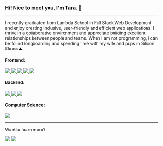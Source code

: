 ### Hi! Nice to meet you, I'm Tara. 👋
___________________________________
I recently graduated from Lambda School in Full Stack Web Development and enjoy creating inclusive, user-friendly and efficient web applications. I thrive in a collaborative environment and appreciate building excellent relationships between people and teams. When I am not programming, I can be found longboarding and spending time with my wife and pups in Silicon Slopes⛰️.

#### Frontend:
  <a href="https://devdocs.io/html/" target="_blank"> 
        <code><img src="https://img.shields.io/badge/HTML5-E34F26?style=for-the-badge&logo=html5&logoColor=white" /></code> 
    </a>
    <a href="https://devdocs.io/css/" target="_blank"> 
        <code><img src="https://img.shields.io/badge/CSS3-1572B6?style=for-the-badge&logo=css3&logoColor=white" /></code> 
    </a>
    <a href="https://www.javascript.com/" target="_blank"> 
        <code><img src="https://img.shields.io/badge/JavaScript-F7DF1E?style=for-the-badge&logo=javascript&logoColor=black" /></code> 
    </a>
     <a href="https://reactjs.org/" target="_blank"> 
        <code><img src="https://img.shields.io/badge/React-20232A?style=for-the-badge&logo=react&logoColor=61DAFB" /></code> 
    </a>
        <a href="https://redux.js.org/" target="_blank"> 
        <code><img src="https://img.shields.io/badge/Redux-593D88?style=for-the-badge&logo=redux&logoColor=white" /></code> 
    </a>
  
  #### Backend:
   <a href="https://nodejs.org/" target="_blank"> 
        <code><img src="https://img.shields.io/badge/Node.js-43853D?style=for-the-badge&logo=node-dot-js&logoColor=white" /></code> 
    </a>
        <a href="https://expressjs.com/" target="_blank"> 
        <code><img src="https://img.shields.io/badge/Express.js-000000?style=for-the-badge&logo=express&logoColor=white"/></code> 
    </a> 
        <a href="https://www.postgresql.org/" target="_blank"> 
        <code><img src="https://img.shields.io/badge/PostgreSQL-316192?style=for-the-badge&logo=postgresql&logoColor=white" /></code> 
    </a>
  
  #### Computer Science:
   <a href="https://www.python.org/" target="_blank"> 
        <code><img src="https://img.shields.io/badge/Python-FFD43B?style=for-the-badge&logo=python&logoColor=darkgreen" /></code> 
    </a> 

___________________________________

Want to learn more?

<a href="https://www.linkedin.com/in/tara-timmerman/"><img src="https://img.shields.io/badge/-Tara%20Timmerman-blue?style=flat-square&logo=linkedin"/></a>
<a href="http://tara-timmerman.herokuapp.com/"><img src="https://img.shields.io/badge/-Personal%20Portfolio-green?style=flat-square&logo=googlechrome"/></a>

<!--
**taratimmerman/taratimmerman** is a ✨ _special_ ✨ repository because its `README.md` (this file) appears on your GitHub profile.

Here are some ideas to get you started:

- 🔭 I’m currently working on ...
- 🌱 I’m currently learning ...
- 👯 I’m looking to collaborate on ...
- 🤔 I’m looking for help with ...
- 💬 Ask me about ...
- 📫 How to reach me: ...
- 😄 Pronouns: ...
- ⚡ Fun fact: ...
-->
